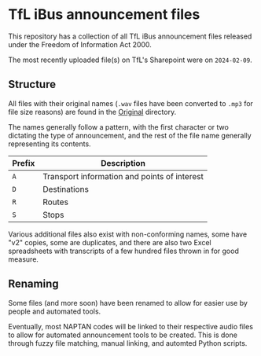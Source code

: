 # TfL iBus announcement files

This repository has a collection of all TfL iBus announcement files released under the Freedom of Information Act 2000.

The most recently uploaded file(s) on TfL's Sharepoint were on `2024-02-09`.

## Structure

All files with their original names (`.wav` files have been converted to `.mp3` for file size reasons) are found in the [Original](./Original/) directory.

The names generally follow a pattern, with the first character or two dictating the type of announcement, and the rest of the file name generally representing its contents.

| Prefix | Description                                  |
| ------ | -------------------------------------------- |
| `A`    | Transport information and points of interest |
| `D`    | Destinations                                 |
| `R`    | Routes                                       |
| `S`    | Stops                                        |

Various additional files also exist with non-conforming names, some have "v2" copies, some are duplicates, and there are also two Excel spreadsheets with transcripts of a few hundred files thrown in for good measure.

## Renaming

Some files (and more soon) have been renamed to allow for easier use by people and automated tools.

Eventually, most NAPTAN codes will be linked to their respective audio files to allow for automated announcement tools to be created. This is done through fuzzy file matching, manual linking, and automted Python scripts.
